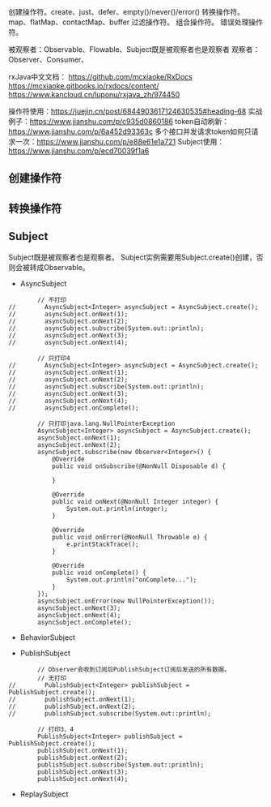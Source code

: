 
创建操作符。create、just、defer、empty()/never()/error()
转换操作符。map、flatMap、contactMap、buffer
过滤操作符。
组合操作符。
错误处理操作符。

被观察者：Observable、Flowable、Subject既是被观察者也是观察者
观察者：Observer、Consumer、



rxJava中文文档：
https://github.com/mcxiaoke/RxDocs
https://mcxiaoke.gitbooks.io/rxdocs/content/
https://www.kancloud.cn/luponu/rxjava_zh/974450

操作符使用：https://juejin.cn/post/6844903617124630535#heading-68
实战例子：https://www.jianshu.com/p/c935d0860186
    token自动刷新：https://www.jianshu.com/p/6a452d93363c
    多个接口并发请求token如何只请求一次：https://www.jianshu.com/p/e88e61e1a721
Subject使用：https://www.jianshu.com/p/ecd70039f1a6


## 创建操作符


## 转换操作符

## Subject
Subject既是被观察者也是观察者。
Subject实例需要用Subject.create()创建，否则会被转成Observable。

- AsyncSubject
```
        // 不打印
//        AsyncSubject<Integer> asyncSubject = AsyncSubject.create();
//        asyncSubject.onNext(1);
//        asyncSubject.onNext(2);
//        asyncSubject.subscribe(System.out::println);
//        asyncSubject.onNext(3);
//        asyncSubject.onNext(4);

        // 只打印4
//        AsyncSubject<Integer> asyncSubject = AsyncSubject.create();
//        asyncSubject.onNext(1);
//        asyncSubject.onNext(2);
//        asyncSubject.subscribe(System.out::println);
//        asyncSubject.onNext(3);
//        asyncSubject.onNext(4);
//        asyncSubject.onComplete();

        // 只打印java.lang.NullPointerException
        AsyncSubject<Integer> asyncSubject = AsyncSubject.create();
        asyncSubject.onNext(1);
        asyncSubject.onNext(2);
        asyncSubject.subscribe(new Observer<Integer>() {
            @Override
            public void onSubscribe(@NonNull Disposable d) {

            }

            @Override
            public void onNext(@NonNull Integer integer) {
                System.out.println(integer);
            }

            @Override
            public void onError(@NonNull Throwable e) {
                e.printStackTrace();
            }

            @Override
            public void onComplete() {
                System.out.println("onComplete...");
            }
        });
        asyncSubject.onError(new NullPointerException());
        asyncSubject.onNext(3);
        asyncSubject.onNext(4);
        asyncSubject.onComplete();
```

- BehaviorSubject

- PublishSubject
```
        // Observer会收到订阅后PublishSubject订阅后发送的所有数据。
        // 无打印
//        PublishSubject<Integer> publishSubject = PublishSubject.create();
//        publishSubject.onNext(1);
//        publishSubject.onNext(2);
//        publishSubject.subscribe(System.out::println);

        // 打印3、4
        PublishSubject<Integer> publishSubject = PublishSubject.create();
        publishSubject.onNext(1);
        publishSubject.onNext(2);
        publishSubject.subscribe(System.out::println);
        publishSubject.onNext(3);
        publishSubject.onNext(4);
```

- ReplaySubject